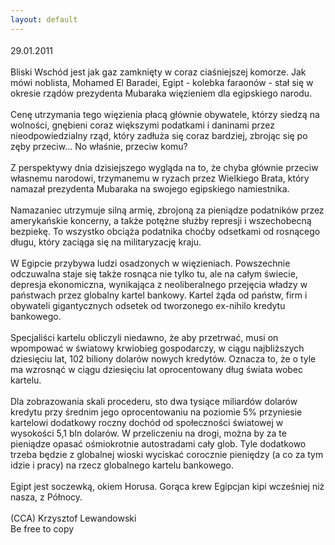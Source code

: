 ```yaml
---
layout: default
---
```


<!--58--><p style="margin: 0px 0px 18px; font-size: 18px; font-family: Helvetica;">
29.01.2011<br><br>Bliski Wschód jest jak gaz zamknięty w coraz ciaśniejszej komorze. Jak mówi noblista, Mohamed El Baradei, Egipt - kolebka faraonów - stał się w okresie rządów prezydenta Mubaraka więzieniem dla egipskiego narodu.<br><br>Cenę utrzymania tego więzienia płacą głównie obywatele, którzy siedzą na wolności, gnębieni coraz większymi podatkami i daninami przez nieodpowiedzialny rząd, który zadłuża się coraz bardziej, zbrojąc się po zęby przeciw... No właśnie, przeciw komu?<br><br>Z perspektywy dnia dzisiejszego wygląda na to, że chyba głównie przeciw własnemu narodowi, trzymanemu w ryzach przez Wielkiego Brata, który namazał prezydenta Mubaraka na swojego egipskiego namiestnika.<br><br>Namazaniec utrzymuje silną armię, zbrojoną za pieniądze podatników przez amerykańskie koncerny, a także potężne służby represji i wszechobecną bezpiekę. To wszystko obciąża podatnika choćby odsetkami od rosnącego długu, który zaciąga się na militaryzację kraju.<br><br>W Egipcie przybywa ludzi osadzonych w więzieniach. Powszechnie odczuwalna staje się także rosnąca nie tylko tu, ale na całym świecie, depresja ekonomiczna, wynikająca z neoliberalnego przejęcia władzy w państwach przez globalny kartel bankowy. Kartel żąda od państw, firm i obywateli gigantycznych odsetek od tworzonego ex-nihilo kredytu bankowego.<br><br>Specjaliści kartelu obliczyli niedawno, że aby przetrwać, musi on wpompować w światowy krwiobieg gospodarczy, w ciągu najbliższych dziesięciu lat, 102 biliony dolarów nowych kredytów. Oznacza to, że o tyle ma wzrosnąć w ciągu dziesięciu lat oprocentowany dług świata wobec kartelu. <br><br>Dla zobrazowania skali procederu, sto dwa tysiące miliardów dolarów kredytu przy średnim jego oprocentowaniu na poziomie 5% przyniesie kartelowi dodatkowy roczny dochód od społeczności światowej w wysokości 5,1 bln dolarów. W przeliczeniu na drogi, można by za te pieniądze opasać ośmiokrotnie autostradami cały glob. Tyle dodatkowo trzeba będzie z globalnej wioski wyciskać corocznie pieniędzy (a co za tym idzie i pracy) na rzecz globalnego kartelu bankowego.<br><br>Egipt jest soczewką, okiem Horusa. Gorąca krew Egipcjan kipi wcześniej niż nasza, z Północy.<br><br>(CCA) Krzysztof Lewandowski<br>Be free to copy<br><br></p>